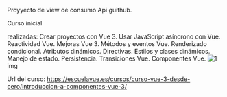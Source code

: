 Proyyecto de view de consumo Api guithub.

Curso inicial 


realizadas:
Crear proyectos con Vue 3.
Usar JavaScript asíncrono con Vue.
Reactividad Vue.
Mejoras Vue 3.
Métodos y eventos Vue.
Renderizado condicional.
Atributos dinámicos.
Directivas.
Estilos y clases dinámicos.
Manejo de estado.
Persistencia.
Transiciones Vue.
Componentes Vue.
![1](https://user-images.githubusercontent.com/90633858/139233673-5740024a-dc9b-4d10-969b-cca546ed0e64.jpg)img 


Url del curso:
https://escuelavue.es/cursos/curso-vue-3-desde-cero/introduccion-a-componentes-vue-3/